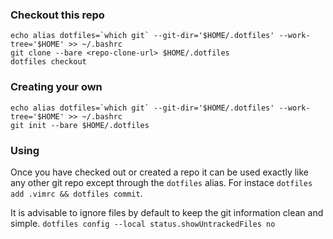 ### Checkout this repo
```
echo alias dotfiles=`which git` --git-dir='$HOME/.dotfiles' --work-tree='$HOME' >> ~/.bashrc
git clone --bare <repo-clone-url> $HOME/.dotfiles
dotfiles checkout
```

### Creating your own
```
echo alias dotfiles=`which git` --git-dir='$HOME/.dotfiles' --work-tree='$HOME' >> ~/.bashrc
git init --bare $HOME/.dotfiles
```

### Using
Once you have checked out or created a repo it can be used exactly like any other git repo except through the `dotfiles` alias.  For instace `dotfiles add .vimrc && dotfiles commit`.

It is advisable to ignore files by default to keep the git information clean and simple. `dotfiles config --local status.showUntrackedFiles no`
